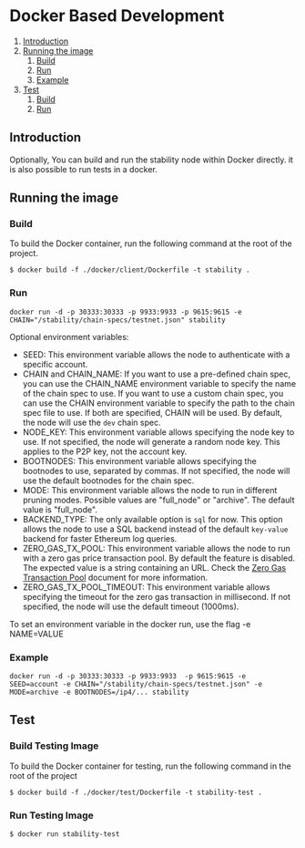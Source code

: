 # Docker Based Development

1. [Introduction](#introduction)
2. [Running the image](#running-the-image)
   1. [Build](#build)
   2. [Run](#run)
   3. [Example](#example)
3. [Test](#test)
   1. [Build](#build-testing-image)
   2. [Run](#run-testing-image)

## Introduction

Optionally, You can build and run the stability node within Docker directly. it is also possible to run tests in a docker.

## Running the image

### Build

To build the Docker container, run the following command at the root of the project.

```
$ docker build -f ./docker/client/Dockerfile -t stability .
```

### Run

```
docker run -d -p 30333:30333 -p 9933:9933 -p 9615:9615 -e CHAIN="/stability/chain-specs/testnet.json" stability
```

Optional environment variables:

- SEED: This environment variable allows the node to authenticate with a specific account.
- CHAIN and CHAIN_NAME: If you want to use a pre-defined chain spec, you can use the CHAIN_NAME environment variable to specify the name of the chain spec to use. If you want to use a custom chain spec, you can use the CHAIN environment variable to specify the path to the chain spec file to use. If both are specified, CHAIN will be used. By default, the node will use the `dev` chain spec.
- NODE_KEY: This environment variable allows specifying the node key to use. If not specified, the node will generate a random node key. This applies to the P2P key, not the account key.
- BOOTNODES: This environment variable allows specifying the bootnodes to use, separated by commas. If not specified, the node will use the default bootnodes for the chain spec.
- MODE: This environment variable allows the node to run in different pruning modes. Possible values are "full_node" or "archive". The default value is "full_node".
- BACKEND_TYPE: The only available option is `sql` for now. This option allows the node to use a SQL backend instead of the default `key-value` backend for faster Ethereum log queries.
- ZERO_GAS_TX_POOL: This environment variable allows the node to run with a zero gas price transaction pool. By default the feature is disabled. The expected value is a string containing an URL. Check the [Zero Gas Transaction Pool](../docs/ZERO-GAS-TRANSACTIONS.md) document for more information.
- ZERO_GAS_TX_POOL_TIMEOUT: This environment variable allows specifying the timeout for the zero gas transaction in millisecond. If not specified, the node will use the default timeout (1000ms).

To set an environment variable in the docker run, use the flag -e NAME=VALUE

### Example

```
docker run -d -p 30333:30333 -p 9933:9933  -p 9615:9615 -e SEED=account -e CHAIN="/stability/chain-specs/testnet.json" -e MODE=archive -e BOOTNODES=/ip4/... stability
```

## Test

### Build Testing Image

To build the Docker container for testing, run the following command in the root of the project

```
$ docker build -f ./docker/test/Dockerfile -t stability-test .
```

### Run Testing Image

```
$ docker run stability-test
```
